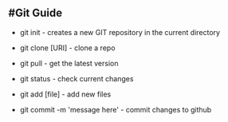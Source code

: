 #Git Guide
----

* git init - creates a new GIT repository in the current directory
* git clone [URI] - clone a repo

* git pull - get the latest version
* git status - check current changes

* git add [file] - add new files
* git commit -m 'message here' - commit changes to github
